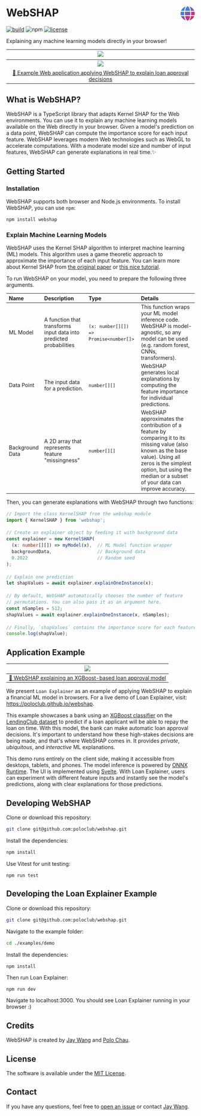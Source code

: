 # WebSHAP <a href="https://poloclub.github.io/webshap/"><img align="right" src="examples/demo/src/imgs/icon-webshap.svg" height="38"></img></a>

[![build](https://github.com/xiaohk/webshap/actions/workflows/build.yml/badge.svg)](https://github.com/xiaohk/webshap/actions/workflows/build.yml)
![npm](https://img.shields.io/npm/v/webshap)
[![license](https://img.shields.io/badge/License-MIT-blue)](https://github.com/poloclub/webshap/blob/master/LICENSE)
<!-- [![arxiv badge](https://img.shields.io/badge/arXiv-2209.09227-red)](https://arxiv.org/abs/2209.09227) -->
<!-- [![DOI:10.1145/3491101.3519653](https://img.shields.io/badge/DOI-10.1145/3491101.3519653-blue)](https://doi.org/10.1145/3491101.3519653) -->

Explaining any machine learning models directly in your browser!

<!-- <table>
  <tr>
    <td colspan="4"><a href="https://poloclub.github.io/timbertrek"><img src='https://i.imgur.com/t4qtPPX.png'></a></td>
  </tr>
  <tr></tr>
  <tr>
    <td><a href="https://poloclub.github.io/timbertrek">🚀 Live Demo</a></td>
    <td><a href="https://youtu.be/3eGqTmsStJM">📺 Demo Video</a></td>
    <td><a href="https://youtu.be/l1mr9z1TuAk">👨🏻‍🏫 Conference Talk</a></td>
    <td><a href="https://arxiv.org/abs/2209.09227">📖 Research Paper</a></td>
  </tr>
</table> -->


|<img src="https://i.imgur.com/IaYAGex.png">|
|:---:|
|<img src='https://user-images.githubusercontent.com/15007159/216748746-9cc9eb56-e456-454b-b448-52d400801610.gif'>|
|<a href="https://poloclub.github.io/webshap/">🔎 Example Web application applying WebSHAP to explain loan approval decisions|

## What is WebSHAP?

WebSHAP is a TypeScript library that adapts Kernel SHAP for the Web environments. You can use it to explain any machine learning models available on the Web directly in your browser. Given a model's prediction on a data point, WebSHAP can compute the importance score for each input feature. WebSHAP leverages modern Web technologies such as WebGL to accelerate computations. With a moderate model size and number of input features, WebSHAP can generate explanations in real time.✨

## Getting Started

### Installation

WebSHAP supports both browser and Node.js environments. To install WebSHAP, you can use `npm`:

```bash
npm install webshap
```

### Explain Machine Learning Models

WebSHAP uses the Kernel SHAP algorithm to interpret machine learning (ML) models. This algorithm uses a game theoretic approach to approximate the importance of each input feature. You can learn more about Kernel SHAP from [the original paper](https://arxiv.org/abs/1705.07874) or [this nice tutorial](https://christophm.github.io/interpretable-ml-book/shap.html).

To run WebSHAP on your model, you need to prepare the following three arguments.

|Name|Description|Type|Details|
|:---|:---|:---|:---|
|ML Model|A function that transforms input data into predicted probabilities|`(x: number[][]) => Promise<number[]>`|This function wraps your ML model inference code. WebSHAP is model-agnostic, so any model can be used (e.g. random forest, CNNs, transformers).|
|Data Point|The input data for a prediction.|`number[][]`|WebSHAP generates local explanations by computing the feature importance for individual predictions.|
|Background Data|A 2D array that represents feature "missingness" |`number[][]`|WebSHAP approximates the contribution of a feature by comparing it to its missing value (also known as the base value). Using all zeros is the simplest option, but using the median or a subset of your data can improve accuracy.|

Then, you can generate explanations with WebSHAP through two functions:

```typescript
// Import the class KernelSHAP from the webshap module
import { KernelSHAP } from 'webshap';

// Create an explainer object by feeding it with background data
const explainer = new KernelSHAP(
  (x: number[][]) => myModel(x),  // ML Model function wrapper
  backgroundData,                 // Background data
  0.2022                          // Random seed
);

// Explain one prediction
let shapValues = await explainer.explainOneInstance(x);

// By default, WebSHAP automatically chooses the number of feature
// permutations. You can also pass it as an argument here.
const nSamples = 512;
shapValues = await explainer.explainOneInstance(x, nSamples);

// Finally, `shapValues` contains the importance score for each feature in `x`
console.log(shapValue);
```

## Application Example
|<img src='https://i.imgur.com/42IGD2Y.png'>|
|:---:|
|[🔎 WebSHAP explaining an XGBoost-based loan approval model](https://poloclub.github.io/webshap)|

We present `Loan Explainer` as an example of applying WebSHAP to explain a financial ML model in browsers. For a live demo of Loan Explainer, visit: <https://poloclub.github.io/webshap>.

This example showcases a bank using an [XGBoost classifier](https://github.com/dmlc/xgboost) on the [LendingClub dataset](https://www.kaggle.com/datasets/wordsforthewise/lending-club) to predict if a loan applicant will be able to repay the loan on time. With this model, the bank can make automatic loan approval decisions. It's important to understand how these high-stakes decisions are being made, and that's where WebSHAP comes in. It provides *private*, *ubiquitous*, and *interactive* ML explanations.

This demo runs entirely on the client side, making it accessible from desktops, tablets, and phones. The model inference is powered by [ONNX Runtime](https://github.com/microsoft/onnxruntime). The UI is implemented using [Svelte](https://github.com/sveltejs/svelte). With Loan Explainer, users can experiment with different feature inputs and instantly see the model's predictions, along with clear explanations for those predictions.


## Developing WebSHAP

Clone or download this repository:

```bash
git clone git@github.com:poloclub/webshap.git
```

Install the dependencies:

```bash
npm install
```

Use Vitest for unit testing:

```
npm run test
```

## Developing the Loan Explainer Example

Clone or download this repository:

```bash
git clone git@github.com:poloclub/webshap.git
```

Navigate to the example folder:

```bash
cd ./examples/demo
```

Install the dependencies:

```bash
npm install
```

Then run Loan Explainer:

```
npm run dev
```

Navigate to localhost:3000. You should see Loan Explainer running in your browser :)

## Credits

WebSHAP is created by <a href='https://zijie.wang/' target='_blank'>Jay Wang</a> and <a href='' target='_blank'>Polo Chau</a>.


## License

The software is available under the [MIT License](https://github.com/poloclub/webshap/blob/master/LICENSE).

## Contact

If you have any questions, feel free to [open an issue](https://github.com/poloclub/webshap/issues/new) or contact [Jay Wang](https://zijie.wang).
